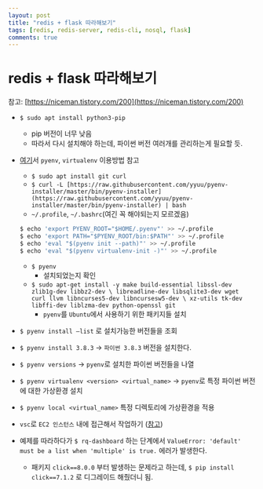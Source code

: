 ```yaml
---
layout: post
title: "redis + flask 따라해보기"
tags: [redis, redis-server, redis-cli, nosql, flask]
comments: true
---
```


# redis + flask 따라해보기

참고: [https://niceman.tistory.com/200](https://niceman.tistory.com/200)

- `$ sudo apt install python3-pip`
    - pip 버전이 너무 낮음
    - 따라서 다시 설치해야 하는데, 파이썬 버전 여러개를 관리하는게 필요할 듯.

- [여기](https://lhy.kr/configuring-the-python-development-environment-with-pyenv-and-virtualenv)서 `pyenv`, `virtualenv` 이용방법 참고
    - `$ sudo apt install git curl`
    - `$ curl -L [https://raw.githubusercontent.com/yyuu/pyenv-installer/master/bin/pyenv-installer](https://raw.githubusercontent.com/yyuu/pyenv-installer/master/bin/pyenv-installer) | bash`
    - `~/.profile`, `~/.bashrc`(여긴 꼭 해야되는지 모르겠음)
    
    ```bash
    $ echo 'export PYENV_ROOT="$HOME/.pyenv"' >> ~/.profile
    $ echo 'export PATH="$PYENV_ROOT/bin:$PATH"' >> ~/.profile
    $ echo 'eval "$(pyenv init --path)"' >> ~/.profile
    $ echo 'eval "$(pyenv virtualenv-init -)"' >> ~/.profile
    ```
    
    - `$ pyenv`
        - 설치되었는지 확인
    - `$ sudo apt-get install -y make build-essential libssl-dev zlib1g-dev libbz2-dev \
    libreadline-dev libsqlite3-dev wget curl llvm libncurses5-dev libncursesw5-dev \
    xz-utils tk-dev libffi-dev liblzma-dev python-openssl git`
        - `pyenv`를 `Ubuntu`에서 사용하기 위한 패키지들 설치

- `$ pyenv install —list` 로 설치가능한 버전들을 조회
- `$ pyenv install 3.8.3` → `파이썬 3.8.3` 버전을 설치한다.
- `$ pyenv versions` → `pyenv`로 설치한 파이썬 버전들을 나열
- `$ pyenv virtualenv <version> <virtual_name>` → `pyenv`로 특정 파이썬 버전에 대한 가상환경 설치
- `$ pyenv local <virtual_name>` 특정 디렉토리에 가상환경을 적용

- `vsc`로 `EC2 인스턴스` 내에 접근해서 작업하기 ([참고](https://tttap.tistory.com/141))
- 예제를 따라하다가 `$ rq-dashboard` 하는 단계에서 `ValueError: 'default' must be a list when 'multiple' is true.` 에러가 발생한다.
    - 패키지 `click==8.0.0` 부터 발생하는 문제라고 하는데, `$ pip install click==7.1.2` 로 디그레이드 해줬더니 됨.
